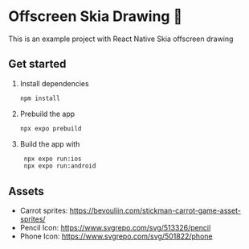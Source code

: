 # Offscreen Skia Drawing 🎨

This is an example project with React Native Skia offscreen drawing

## Get started

1. Install dependencies

   ```bash
   npm install
   ```
2. Prebuild the app
   ```bash
   npx expo prebuild
   ```   


3. Build the app with

   ```bash
    npx expo run:ios
    npx expo run:android
   ```


## Assets
- Carrot sprites: https://bevouliin.com/stickman-carrot-game-asset-sprites/
- Pencil Icon: https://www.svgrepo.com/svg/513326/pencil
- Phone Icon: https://www.svgrepo.com/svg/501822/phone
